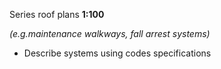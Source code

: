<span class="caps">Series roof plans **1:100**</span>

_(e.g.maintenance walkways, fall arrest systems)_

- Describe systems using codes <span class="caps">specifications</span>
